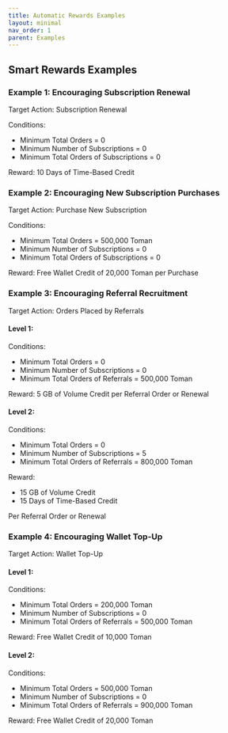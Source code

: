 ```yaml
---
title: Automatic Rewards Examples
layout: minimal
nav_order: 1
parent: Examples
---
```


<head>
    <meta charset="utf-8">
    <link rel="stylesheet" href="https://b3h1z.github.io/HidyBot-Docs/assets/css/en-style.css">
</head>
<div>
<h2>Smart Rewards Examples</h2>
<h3>Example 1: Encouraging Subscription Renewal</h3>
<p>Target Action: Subscription Renewal</p>
<p>Conditions:</p>
<ul>
    <li>Minimum Total Orders = 0</li>
    <li>Minimum Number of Subscriptions = 0</li>
    <li>Minimum Total Orders of Subscriptions = 0</li>
</ul>
<p>Reward: 10 Days of Time-Based Credit</p>
<h3>Example 2: Encouraging New Subscription Purchases</h3>
<p>Target Action: Purchase New Subscription</p>
<p>Conditions:</p>
<ul>
    <li>Minimum Total Orders = 500,000 Toman</li>
    <li>Minimum Number of Subscriptions = 0</li>
    <li>Minimum Total Orders of Subscriptions = 0</li>
</ul>
<p>Reward: Free Wallet Credit of 20,000 Toman per Purchase</p>
<h3>Example 3: Encouraging Referral Recruitment</h3>
<p>Target Action: Orders Placed by Referrals</p>
<h4>Level 1:</h4>
<p>Conditions:</p>
<ul>
    <li>Minimum Total Orders = 0</li>
    <li>Minimum Number of Subscriptions = 0</li>
    <li>Minimum Total Orders of Referrals = 500,000 Toman</li>
</ul>
<p>Reward: 5 GB of Volume Credit per Referral Order or Renewal</p>
<h4>Level 2:</h4>
<p>Conditions:</p>
<ul>
    <li>Minimum Total Orders = 0</li>
    <li>Minimum Number of Subscriptions = 5</li>
    <li>Minimum Total Orders of Referrals = 800,000 Toman</li>
</ul>
<p>Reward:</p>
<ul>
    <li>15 GB of Volume Credit</li>
    <li>15 Days of Time-Based Credit</li>
</ul>
<p>Per Referral Order or Renewal</p>
<h3>Example 4: Encouraging Wallet Top-Up</h3>
<p>Target Action: Wallet Top-Up</p>
<h4>Level 1:</h4>
<p>Conditions:</p>
<ul>
    <li>Minimum Total Orders = 200,000 Toman</li>
    <li>Minimum Number of Subscriptions = 0</li>
    <li>Minimum Total Orders of Referrals = 500,000 Toman</li>
</ul>
<p>Reward: Free Wallet Credit of 10,000 Toman</p>
<h4>Level 2:</h4>
<p>Conditions:</p>
<ul>
    <li>Minimum Total Orders = 500,000 Toman</li>
    <li>Minimum Number of Subscriptions = 0</li>
    <li>Minimum Total Orders of Referrals = 900,000 Toman</li>
</ul>
<p>Reward: Free Wallet Credit of 20,000 Toman</p>
</div>